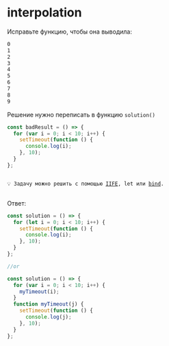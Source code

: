 # interpolation

Исправьте функцию, чтобы она выводила:

```bash
0
1
2
3
4
5
6
7
8
9
```

Решение нужно переписать в функцию `solution()`

```jsx
const badResult = () => {
  for (var i = 0; i < 10; i++) {
    setTimeout(function () {
      console.log(i);
    }, 10);
  }
};
```

<pre>
<code>
💡 Задачу можно решить с помощью <a href="https://developer.mozilla.org/ru/docs/Glossary/IIFE">IIFE</a>, let или <a href="https://developer.mozilla.org/ru/docs/Web/JavaScript/Reference/Global_Objects/Function/bind">bind</a>.
</code>
</pre>

Ответ:

```jsx
const solution = () => {
  for (let i = 0; i < 10; i++) {
    setTimeout(function () {
      console.log(i);
    }, 10);
  }
};

//or

const solution = () => {
  for (var i = 0; i < 10; i++) {
    myTimeout(i);
  }
  function myTimeout(j) {
    setTimeout(function () {
      console.log(j);
    }, 10);
  }
};
```
